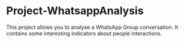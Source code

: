 # Project-WhatsappAnalysis
This project allows you to analyse a WhatsApp Group conversation. It contains some interesting indicators about people interactions.
